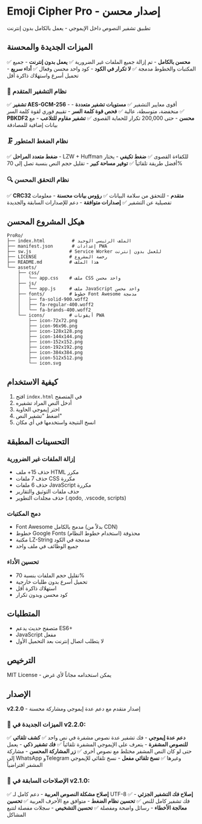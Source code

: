 # Emoji Cipher Pro - إصدار محسن

تطبيق تشفير النصوص داخل الإيموجي - يعمل بالكامل بدون إنترنت

## الميزات الجديدة والمحسنة

✅ **محسن بالكامل** - تم إزالة جميع الملفات غير الضرورية
✅ **يعمل بدون إنترنت** - جميع المكتبات والخطوط مدمجة
✅ **لا تكرار في الكود** - كود واحد محسن وفعال
✅ **أداء سريع** - تحميل أسرع واستهلاك ذاكرة أقل

### 🔐 نظام التشفير المتقدم
✅ **تشفير AES-GCM-256** - أقوى معايير التشفير
✅ **مستويات تشفير متعددة** - منخفضة، متوسطة، عالية
✅ **فحص قوة كلمة السر** - تقييم فوري لقوة كلمة السر
✅ **PBKDF2 محسن** - حتى 200,000 تكرار للحماية القصوى
✅ **تشفير مقاوم للتلاعب** - مع بيانات إضافية للمصادقة

### 🗜️ نظام الضغط المتطور
✅ **ضغط متعدد المراحل** - LZW + Huffman للكفاءة القصوى
✅ **ضغط تكيفي** - يختار أفضل طريقة تلقائياً
✅ **توفير مساحة كبير** - تقليل حجم النص بنسبة تصل إلى 70%

### 🔍 نظام التحقق المحسن
✅ **CRC32 متقدم** - للتحقق من سلامة البيانات
✅ **رؤوس بيانات محسنة** - معلومات تفصيلية عن التشفير
✅ **إصدارات متوافقة** - دعم للإصدارات السابقة والجديدة

## هيكل المشروع المحسن

```
ProRo/
├── index.html          # الملف الرئيسي الوحيد
├── manifest.json       # إعدادات PWA
├── sw.js              # Service Worker للعمل بدون إنترنت
├── LICENSE            # رخصة المشروع
├── README.md          # هذا الملف
└── assets/
    ├── css/
    │   └── app.css    # ملف CSS واحد محسن
    ├── js/
    │   └── app.js     # ملف JavaScript واحد محسن
    ├── fonts/         # خطوط Font Awesome مدمجة
    │   ├── fa-solid-900.woff2
    │   ├── fa-regular-400.woff2
    │   └── fa-brands-400.woff2
    └── icons/         # أيقونات PWA
        ├── icon-72x72.png
        ├── icon-96x96.png
        ├── icon-128x128.png
        ├── icon-144x144.png
        ├── icon-152x152.png
        ├── icon-192x192.png
        ├── icon-384x384.png
        ├── icon-512x512.png
        └── icon.svg
```

## كيفية الاستخدام

1. افتح `index.html` في المتصفح
2. أدخل النص المراد تشفيره
3. اختر إيموجي الحاوية
4. اضغط "تشفير النص"
5. انسخ النتيجة واستخدمها في أي مكان

## التحسينات المطبقة

### إزالة الملفات غير الضرورية
- حذف 15+ ملف HTML مكرر
- حذف 7 ملفات CSS مكررة
- حذف 6 ملفات JavaScript مكررة
- حذف ملفات التوثيق والتقارير
- حذف مجلدات التطوير (.qodo, .vscode, scripts)

### دمج المكتبات
- Font Awesome مدمج بالكامل (بدلاً من CDN)
- خطوط Google Fonts محذوفة (استخدام خطوط النظام)
- مكتبة LZ-String مدمجة في الكود
- جميع الوظائف في ملف واحد

### تحسين الأداء
- تقليل حجم الملفات بنسبة 70%
- تحميل أسرع بدون طلبات خارجية
- استهلاك ذاكرة أقل
- كود محسن وبدون تكرار

## المتطلبات

- متصفح حديث يدعم ES6+
- JavaScript مفعل
- لا يتطلب اتصال إنترنت بعد التحميل الأول

## الترخيص

MIT License - يمكن استخدامه مجاناً لأي غرض

## الإصدار

**v2.2.0** - إصدار متقدم مع دعم عدة إيموجي ومشاركة محسنة

### 🚀 الميزات الجديدة في v2.2.0:
✅ **دعم عدة إيموجي** - فك تشفير عدة نصوص مشفرة في نص واحد
✅ **كشف تلقائي للنصوص المشفرة** - يتعرف على الإيموجي المشفرة تلقائياً
✅ **فك تشفير ذكي** - يعمل حتى لو كان النص المشفر مختلط مع نصوص أخرى
✅ **زر المشاركة المحسن** - مشاركة إلى WhatsApp وTelegram وغيرها
✅ **نسخ تلقائي مفعل** - نسخ تلقائي للإيموجي المشفر افتراضياً

### 🔧 الإصلاحات السابقة في v2.1.0:
✅ **إصلاح مشكلة النصوص العربية** - دعم كامل لـ UTF-8
✅ **إصلاح فك التشفير الجزئي** - فك تشفير كامل للنص
✅ **تحسين نظام الضغط** - متوافق مع الأحرف العربية
✅ **تحسين معالجة الأخطاء** - رسائل واضحة ومفصلة
✅ **تحسين التشخيص** - سجلات مفصلة لتتبع المشاكل